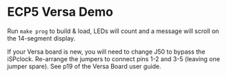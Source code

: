 # ECP5 Versa Demo

Run `make prog` to build & load, LEDs will count and
a message will scroll on the 14-segment display.

If your Versa board is new, you will need to change
J50 to bypass the iSPclock. Re-arrange the jumpers
to connect pins 1-2 and 3-5 (leaving one jumper spare).
See p19 of the Versa Board user guide.
